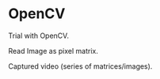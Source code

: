 # OpenCV
Trial with OpenCV.

Read Image as pixel matrix.

Captured video (series of matrices/images).

